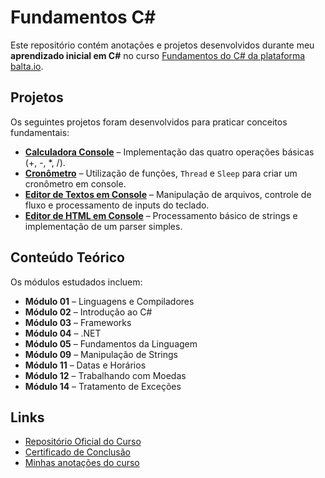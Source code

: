 # Fundamentos C#  

Este repositório contém anotações e projetos desenvolvidos durante meu **aprendizado inicial em C#** no curso [Fundamentos do C# da plataforma balta.io](https://balta.io/cursos/fundamentos-csharp).

## Projetos  

Os seguintes projetos foram desenvolvidos para praticar conceitos fundamentais:  

- [**Calculadora Console**](/S0-csharp-fundamentals/AppCalculadura/) – Implementação das quatro operações básicas (+, -, *, /).  
- [**Cronômetro**](/S0-csharp-fundamentals/AppCronometro/) – Utilização de funções, `Thread` e `Sleep` para criar um cronômetro em console.  
- [**Editor de Textos em Console**](/S0-csharp-fundamentals/AppEditorDeTexto/) – Manipulação de arquivos, controle de fluxo e processamento de inputs do teclado.  
- [**Editor de HTML em Console**](/S0-csharp-fundamentals/AppEditorHTML/) – Processamento básico de strings e implementação de um parser simples.  

## Conteúdo Teórico  

Os módulos estudados incluem:  

- **Módulo 01** – Linguagens e Compiladores  
- **Módulo 02** – Introdução ao C#  
- **Módulo 03** – Frameworks  
- **Módulo 04** – .NET  
- **Módulo 05** – Fundamentos da Linguagem  
- **Módulo 09** – Manipulação de Strings  
- **Módulo 11** – Datas e Horários  
- **Módulo 12** – Trabalhando com Moedas  
- **Módulo 14** – Tratamento de Exceções  

## Links  

- [Repositório Oficial do Curso](https://github.com/balta-io/2801)  
- [Certificado de Conclusão](https://github.com/moreira-and/fundamentos-csharp/blob/main/CertificadoDeConclusaoFundamentosCsharpBaltaIo.pdf)
- [Minhas anotações do curso](https://github.com/moreira-and/fundamentos-csharp/blob/main/MinhasAnotacoesFundamentosDoCsharp.pdf) 
